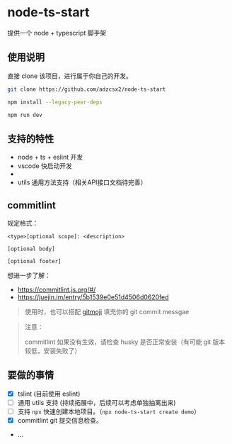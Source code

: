 # node-ts-start

提供一个 node + typescript 脚手架

## 使用说明

直接 clone 该项目，进行属于你自己的开发。

```bash
git clone https://github.com/adzcsx2/node-ts-start

npm install --legacy-peer-deps

npm run dev
```

## 支持的特性

- node + ts + eslint 开发
- vscode 快启动开发
- 
- utils 通用方法支持（相关API接口文档待完善）


## commitlint

规定格式：

```
<type>[optional scope]: <description>

[optional body]

[optional footer]
```

想进一步了解：

- https://commitlint.js.org/#/
- https://juejin.im/entry/5b1539e0e51d4506d0620fed


> 使用时，也可以搭配 [gitmoji](https://github.com/carloscuesta/gitmoji) 填充你的 git commit messgae

> 注意：
>
> commitlint 如果没有生效，请检查 husky 是否正常安装（有可能 git 版本较低，安装失败了）


## 要做的事情

- [x] tslint (目前使用 eslint)
- [ ] 通用 utils 支持 (持续拓展中，后续可以考虑单独抽离出来)
- [ ] 支持 `npx` 快速创建本地项目。（`npx node-ts-start create demo`）
- [x] commitlint git 提交信息检查。
- ...

